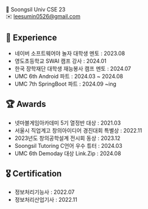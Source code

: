 🏫  Soongsil Univ CSE 23  
✉️ leesumin0526@gmail.com

 ## 🐥 Experience
- 네이버 소프트웨어야 놀자 대학생 멘토 : 2023.08
- 영도초등학교 SWAI 캠프 강사 : 2024.01
- 한국 장학재단 대학생 재능봉사 캠프 멘토 : 2024.07
- UMC 6th Android 파트 : 2024.03 ~ 2024.08
- UMC 7th SpringBoot 파트 : 2024.09 ~ing


## 🏆 Awards
- 넷마블게임아카데미 5기 열정반 대상 : 2021.03
- 서울시 직업계고 창의아이디어 경진대회 특별상 : 2022.11
- 2023년도 창의공학설계 전시회 동상 : 2023.12
- Soongsil Tutoring C언어 우수 튜터 : 2024.03
- UMC 6th Demoday 대상 Link.Zip : 2024.08


## 🎖️ Certification
- 정보처리기능사 : 2022.07
- 정보처리산업기사 : 2022.11


<!--
![Anurag's GitHub stats](https://github-readme-stats.vercel.app/api?username=baek0111&show_icons=true&theme=radical) 
[![Top Langs](https://github-readme-stats.vercel.app/api/top-langs/?username=baek0111&layout=compact)](https://github.com/anuraghazra/github-readme-stats)
<a href="https://clumsy-seeder-416.notion.site/MARO-s-Portfolio-3168a99b50864d578687b1118ba34661" target="_blank"><img src="https://img.shields.io/badge/notion-000000?style=flat&logo=notion&logoColor=white"/></a>
-->


<!--
**leesumin0526/leesumin0526** is a ✨ _special_ ✨ repository because its `README.md` (this file) appears on your GitHub profile.

Here are some ideas to get you started:

- 🔭 I’m currently working on ...
- 🌱 I’m currently learning ...
- 👯 I’m looking to collaborate on ...
- 🤔 I’m looking for help with ...
- 💬 Ask me about ...
- 📫 How to reach me: ...
- 😄 Pronouns: ...
- ⚡ Fun fact: ...
-->
